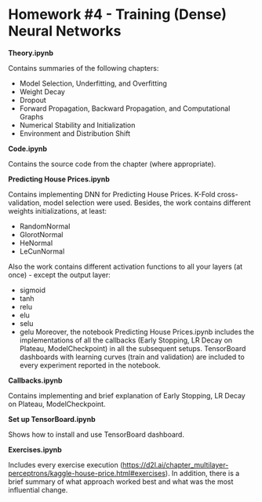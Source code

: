 # Homework #4 - Training (Dense) Neural Networks

**Theory.ipynb** 

Contains summaries of the following chapters:
 - Model Selection, Underfitting, and Overfitting
 - Weight Decay
 - Dropout
 - Forward Propagation, Backward Propagation, and Computational Graphs
 - Numerical Stability and Initialization
 - Environment and Distribution Shift

**Code.ipynb**

Contains the source code from the chapter (where appropriate).

**Predicting House Prices.ipynb**

Contains implementing DNN for Predicting House Prices. K-Fold cross-validation, model selection were used. Besides, the work contains different weights initializations, at least:
- RandomNormal 
- GlorotNormal
- HeNormal
- LeCunNormal

Also the work contains different activation functions to all your layers (at once) - except the output layer: 
- sigmoid
- tanh
- relu
- elu
- selu
- gelu
Moreover, the notebook Predicting House Prices.ipynb includes the implementations of all the callbacks (Early Stopping, LR Decay on Plateau, ModelCheckpoint) in all the subsequent setups.
TensorBoard dashboards with learning curves (train and validation) are included to every experiment reported in the notebook.

**Callbacks.ipynb**

Contains implementing and brief explanation of Early Stopping, LR Decay on Plateau, ModelCheckpoint.

**Set up TensorBoard.ipynb**

Shows how to install and use TensorBoard dashboard.

**Exercises.ipynb**

Includes every exercise execution (https://d2l.ai/chapter_multilayer-perceptrons/kaggle-house-price.html#exercises). In addition, there is a brief summary of what approach worked best and what was the most influential change.
